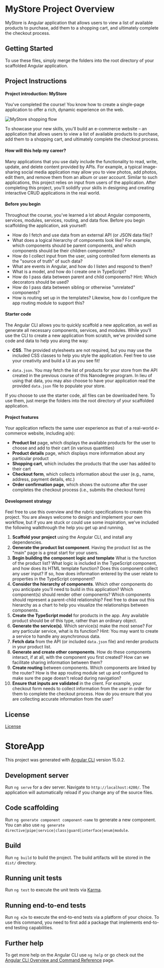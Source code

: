 # MyStore Project Overview

MyStore is Angular application that allows users to view a list of available products to purchase, add them to a shopping cart, and ultimately complete the checkout process.

## Getting Started

To use these files, simply merge the folders into the root directory of your scaffolded Angular application.

## Project Instructions

#### Project introduction: MyStore

You've completed the course! You know how to create a single-page application to offer a rich, dynamic experience on the web.

![MyStore shopping flow](shoppingflow.gif)

To showcase your new skills, you'll build an e-commerce website – an application that allows users to view a list of available products to purchase, add them to a shopping cart, and ultimately complete the checkout process.

#### How will this help my career?

Many applications that you use daily include the functionality to read, write, update, and delete content provided by APIs. For example, a typical image-sharing social media application may allow you to view photos, add photos, edit them, and remove them from an album or user account. Similar to such applications, this project relies on input from users of the application. After completing this project, you'll solidify your skills in designing and creating interactive CRUD applications in the real world.

#### Before you begin

Throughout the course, you've learned a lot about Angular components, services, modules, services, routing, and data flow. Before you begin scaffolding the application, ask yourself:

* How do I fetch and use data from an external API (or JSON data file)?
* What does a logical hierarchy of components look like? For example, which components should be parent components, and which components should be their children components?
* How do I collect input from the user, using controlled form elements as the "source of truth" of such data?
* What are events in Angular, and how do I listen and respond to them?
* What is a model, and how do I create one in TypeScript?
* How do I pass data between parent and child components? Hint: Which decorators should be used?
* How do I pass data between sibling or otherwise "unrelated" components?
* How is routing set up in the templates? Likewise, how do I configure the app routing module to support this?

#### Starter code

The Angular CLI allows you to quickly scaffold a new application, as well as generate all necessary components, services, and modules. While you'll use the CLI to create a new application from scratch, we've provided some code and data to help you along the way:

* **CSS**. The provided stylesheets are not required, but you may use the included CSS classes to help you style the application. Feel free to use your creativity and build a UI as you see fit!

* `data.json`. You may fetch the list of products for your store from the API created in the previous course of this Nanodegree program. In lieu of using that data, you may also choose to have your application read the provided `data.json` file to populate your store.

If you choose to use the starter code, all files can be downloaded here. To use them, just merge the folders into the root directory of your scaffolded application.

#### Project features

Your application reflects the same user experience as that of a real-world e-commerce website, including a(n):

* **Product list** page, which displays the available products for the user to choose and add to their cart (in various quantities)
* **Product details** page, which displays more information about any particular product
* **Shopping cart**, which includes the products that the user has added to their cart
* **Checkout form**, which collects information about the user (e.g., name, address, payment details, etc.)
* **Order confirmation page**, which shows the outcome after the user completes the checkout process (i.e., submits the checkout form)

#### Development strategy

Feel free to use this overview and the rubric specifications to create this project. You are always welcome to design and implement your own workflow, but if you are stuck or could use some inspiration, we've included the following walkthrough the help you get up and running.

1. **Scaffold your project** using the Angular CLI, and install any dependencies.
2. **Generate the product list component**. Having the product list as the "main" page is a great start for your users.
3. **Begin building the component logic and template** What is the function of the product list? What logic is included in the TypeScript component, and how does its HTML template function? Does this component collect any user input? If so, how does information entered by the user relate to properties in the TypeScript component?
3. **Consider the hierarchy of components**. Which other components do you anticipate you'll need to build in this application? Which component(s) should render other components? Which components should represent a parent-child relationship? Feel free to draw out this hierarchy as a chart to help you visualize the relationships between components.
4. **Create the TypeScript model** for products in the app. Any available product should be of this type, rather than an ordinary object.
5. **Generate the service(s)**. Which service(s) make the most sense? For any particular service, what is its function? Hint: You may want to create a service to handle any asynchronous data.
6. **Fetch data** from the API (or included `data.json` file) and render products in your product list.
7. **Generate and create other components**. How do these components interact, if at all, with the component you first created? How can we facilitate sharing information between them?
8. **Create routing** between components. Which components are linked by the router? How is the app routing module set up and configured to make sure the page doesn't reload during navigation?
9. **Ensure that inputs are validated** in the client. For example, your checkout form needs to collect information from the user in order for them to complete the checkout process. How do you ensure that you are collecting accurate information from the user?

## License

[License](LICENSE.txt)


# StoreApp

This project was generated with [Angular CLI](https://github.com/angular/angular-cli) version 15.0.2.

## Development server

Run `ng serve` for a dev server. Navigate to `http://localhost:4200/`. The application will automatically reload if you change any of the source files.

## Code scaffolding

Run `ng generate component component-name` to generate a new component. You can also use `ng generate directive|pipe|service|class|guard|interface|enum|module`.

## Build

Run `ng build` to build the project. The build artifacts will be stored in the `dist/` directory.

## Running unit tests

Run `ng test` to execute the unit tests via [Karma](https://karma-runner.github.io).

## Running end-to-end tests

Run `ng e2e` to execute the end-to-end tests via a platform of your choice. To use this command, you need to first add a package that implements end-to-end testing capabilities.

## Further help

To get more help on the Angular CLI use `ng help` or go check out the [Angular CLI Overview and Command Reference](https://angular.io/cli) page.
